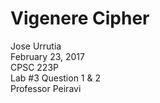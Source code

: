 # Vigenere Cipher

Jose Urrutia  
February 23, 2017  
CPSC 223P  
Lab #3 Question 1 & 2  
Professor Peiravi  